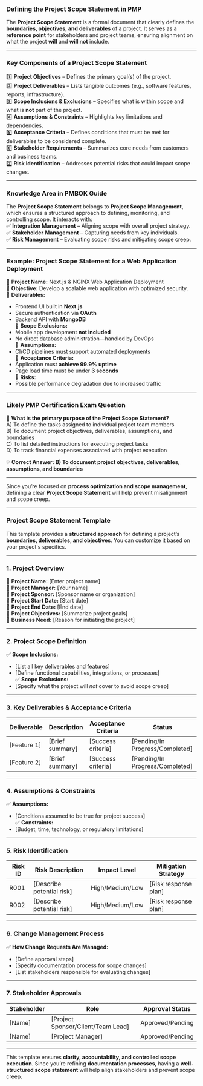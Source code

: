 ### **Defining the Project Scope Statement in PMP**

The **Project Scope Statement** is a formal document that clearly defines the **boundaries, objectives, and deliverables** of a project. It serves as a **reference point** for stakeholders and project teams, ensuring alignment on what the project **will** and **will not** include.

---

### **Key Components of a Project Scope Statement**

1️⃣ **Project Objectives** – Defines the primary goal(s) of the project.  
2️⃣ **Project Deliverables** – Lists tangible outcomes (e.g., software features, reports, infrastructure).  
3️⃣ **Scope Inclusions & Exclusions** – Specifies what is within scope and what is **not** part of the project.  
4️⃣ **Assumptions & Constraints** – Highlights key limitations and dependencies.  
5️⃣ **Acceptance Criteria** – Defines conditions that must be met for deliverables to be considered complete.  
6️⃣ **Stakeholder Requirements** – Summarizes core needs from customers and business teams.  
7️⃣ **Risk Identification** – Addresses potential risks that could impact scope changes.

---

### **Knowledge Area in PMBOK Guide**

The **Project Scope Statement** belongs to **Project Scope Management**, which ensures a structured approach to defining, monitoring, and controlling scope. It interacts with:  
✅ **Integration Management** – Aligning scope with overall project strategy.  
✅ **Stakeholder Management** – Capturing needs from key individuals.  
✅ **Risk Management** – Evaluating scope risks and mitigating scope creep.

---

### **Example: Project Scope Statement for a Web Application Deployment**

📌 **Project Name:** Next.js & NGINX Web Application Deployment  
📌 **Objective:** Develop a scalable web application with optimized security.  
📌 **Deliverables:**

- Frontend UI built in **Next.js**
- Secure authentication via **OAuth**
- Backend API with **MongoDB**  
  📌 **Scope Exclusions:**
- Mobile app development **not included**
- No direct database administration—handled by DevOps  
  📌 **Assumptions:**
- CI/CD pipelines must support automated deployments  
  📌 **Acceptance Criteria:**
- Application must **achieve 99.9% uptime**
- Page load time must be under **3 seconds**  
  📌 **Risks:**
- Possible performance degradation due to increased traffic

---

### **Likely PMP Certification Exam Question**

📌 **What is the primary purpose of the Project Scope Statement?**  
A) To define the tasks assigned to individual project team members  
B) To document project objectives, deliverables, assumptions, and boundaries  
C) To list detailed instructions for executing project tasks  
D) To track financial expenses associated with project execution

💡 **Correct Answer:** **B) To document project objectives, deliverables, assumptions, and boundaries**

---

Since you’re focused on **process optimization and scope management**, defining a clear **Project Scope Statement** will help prevent misalignment and scope creep.

---

### **Project Scope Statement Template**

This template provides a **structured approach** for defining a project’s **boundaries, deliverables, and objectives**. You can customize it based on your project's specifics.

---

### **1. Project Overview**

📌 **Project Name:** [Enter project name]  
📌 **Project Manager:** [Your name]  
📌 **Project Sponsor:** [Sponsor name or organization]  
📌 **Project Start Date:** [Start date]  
📌 **Project End Date:** [End date]  
📌 **Project Objectives:** [Summarize project goals]  
📌 **Business Need:** [Reason for initiating the project]

---

### **2. Project Scope Definition**

✅ **Scope Inclusions:**

- [List all key deliverables and features]
- [Define functional capabilities, integrations, or processes]  
  ✅ **Scope Exclusions:**
- [Specify what the project will *not* cover to avoid scope creep]

---

### **3. Key Deliverables & Acceptance Criteria**

| **Deliverable** | **Description** | **Acceptance Criteria** | **Status**                      |
| --------------- | --------------- | ----------------------- | ------------------------------- |
| [Feature 1]     | [Brief summary] | [Success criteria]      | [Pending/In Progress/Completed] |
| [Feature 2]     | [Brief summary] | [Success criteria]      | [Pending/In Progress/Completed] |

---

### **4. Assumptions & Constraints**

✅ **Assumptions:**

- [Conditions assumed to be true for project success]  
  ✅ **Constraints:**
- [Budget, time, technology, or regulatory limitations]

---

### **5. Risk Identification**

| **Risk ID** | **Risk Description**      | **Impact Level** | **Mitigation Strategy** |
| ----------- | ------------------------- | ---------------- | ----------------------- |
| R001        | [Describe potential risk] | High/Medium/Low  | [Risk response plan]    |
| R002        | [Describe potential risk] | High/Medium/Low  | [Risk response plan]    |

---

### **6. Change Management Process**

✅ **How Change Requests Are Managed:**

- [Define approval steps]
- [Specify documentation process for scope changes]
- [List stakeholders responsible for evaluating changes]

---

### **7. Stakeholder Approvals**

| **Stakeholder** | **Role**                           | **Approval Status** |
| --------------- | ---------------------------------- | ------------------- |
| [Name]          | [Project Sponsor/Client/Team Lead] | Approved/Pending    |
| [Name]          | [Project Manager]                  | Approved/Pending    |

---

This template ensures **clarity, accountability, and controlled scope execution**. Since you’re refining **documentation processes**, having a **well-structured scope statement** will help align stakeholders and prevent scope creep.
